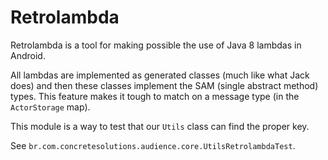 # Retrolambda

Retrolambda is a tool for making possible the use of Java 8 lambdas in Android.

All lambdas are implemented as generated classes (much like what Jack does) and then these classes implement the SAM (single abstract method) types. This feature makes it tough to match on a message type (in the `ActorStorage` map).
 
This module is a way to test that our `Utils` class can find the proper key.

See `br.com.concretesolutions.audience.core.UtilsRetrolambdaTest`.